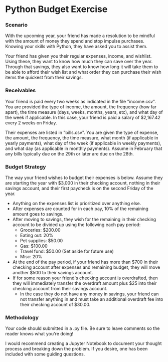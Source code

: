 ﻿# Python Budget Exercise
 
### Scenario
With the upcoming year, your friend has made a resolution to be mindful with the amount of money they spend and stop impulse purchases. Knowing your skills with Python, they have asked you to assist them.

Your friend has given you their regular expenses, income, and wishlist. Using these, they want to know how much they can save over the year. Through that savings, they also want to know how long it will take them to be able to afford their wish list and what order they can purchase their wish items the quickest from their savings.

### Receivables
Your friend is paid every two weeks as indicated in the file "income.csv". You are provided the type of income, the amount, the frequency (how far apart), the time measure (days, weeks, months, years, etc), and what day of the week if applicable. In this case, your friend is paid a salary of $2,167.42 every 2 weeks on Friday.

Their expenses are listed in "bills.csv". You are given the type of expense, the amount, the frequency, the time measure, what month (if applicable in yearly payments), what day of the week (if applicable in weekly payments), and what day (as applicable in monthly payments). Assume in February that any bills typically due on the 29th or later are due on the 28th.

### Budget Strategy
The way your friend wishes to budget their expenses is below. Assume they are starting the year with $3,000 in their checking account, nothing in their savings account, and their first paycheck is on the second Friday of the year.
- Anything on the expenses list is prioritized over anything else.
- After expenses are counted for in each pay, 10% of the remaining amount goes to savings.
- After moving to savings, they wish for the remaining in their checking account to be divided up using the following each pay period:
  - Groceries: $200.00
  - Eating out: 20%
  - Pet supplies: $50.00
  - Gas: $100.00
  - Travel fund: $50.00 (Set aside for future use)
  - Misc: 20%
- At the end of the pay period, if your friend has more than $700 in their checking account after expenses and remaining budget, they will move another $500 to their savings account.
- If for some reason your friend's checking account is overdrafted, then they will immediately transfer the overdraft amount plus $25 into their checking account from their savings account.
  - In the case they do not have any money in savings, your friend can not transfer anything in and must take an additional overdraft fee into their checking account of $30.00.


### Methodology
Your code should submitted in a .py file. Be sure to leave comments so the reader knows what you're doing!

I would recommend creating a Jupyter Notebook to document your thought process and breaking down the problem. If you desire, one has been included with some guiding questions.

